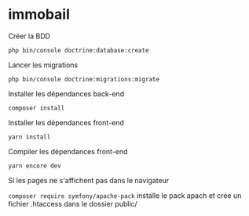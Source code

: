 # immobail

Créer la BDD

```php bin/console doctrine:database:create```

Lancer les migrations

```php bin/console doctrine:migrations:migrate```

Installer les dépendances back-end

```composer install```

Installer les dépendances front-end

```yarn install```

Compiler les dépendances front-end

```yarn encore dev```

Si les pages ne s'affichent pas dans le navigateur

```composer require symfony/apache-pack```
installe le pack apach et crée un fichier .htaccess dans le dossier public/
